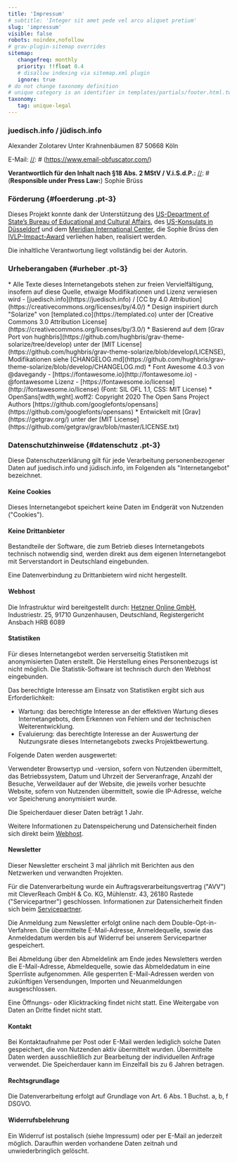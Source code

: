 ```yaml
---
title: 'Impressum'
# subtitle: 'Integer sit amet pede vel arcu aliquet pretium'
slug: 'impressum'
visible: false
robots: noindex,nofollow
# grav-plugin-sitemap overrides
sitemap:
   changefreq: monthly
   priority: !!float 0.4
   # disallow indexing via sitemap.xml plugin
   ignore: true
# do not change taxonomy definition
# unique category is an identifier in templates/partials/footer.html.twig
taxonomy:
   tag: unique-legal
---
```

### juedisch.info / jüdisch.info
<div class="color-link-text" markdown="1">
Alexander Zolotarev
Unter Krahnenbäumen 87
50668 Köln

E-Mail: <a href="javascript:location='mailto:\u006b\u006f\u006e\u0074\u0061\u006b\u0074\u0040\u006a\u0075\u0065\u0064\u0069\u0073\u0063\u0068\u002e\u0069\u006e\u0066\u006f';void 0"><script type="text/javascript">document.write('\u006b\u006f\u006e\u0074\u0061\u006b\u0074\u0040\u006a\u0075\u0065\u0064\u0069\u0073\u0063\u0068\u002e\u0069\u006e\u0066\u006f')</script></a>
[//]: # (https://www.email-obfuscator.com/)

[//]: # (USt-ID: DE 000 000 009)

**Verantwortlich für den Inhalt nach §18 Abs. 2 MStV / V.i.S.d.P.:**
[//]: # (**Responsible under Press Law:**)
Sophie Brüss
</div>

### Förderung {#foerderung .pt-3}
<div class="color-link-text" markdown="1">
Dieses Projekt konnte dank der Unterstützung des <a href="https://eca.state.gov/about-bureau">US-Department of State’s Bureau of Educational and Cultural Affairs</a>, des <a href="https://de.usembassy.gov/de/location/dusseldorf-de/">US-Konsulats in Düsseldorf</a> und dem <a href="https://www.meridian.org/">Meridian International Center</a>, die Sophie Brüss den <a href="https://www.meridian.org/profile/sophie-bruss/">IVLP-Impact-Award</a> verliehen haben, realisiert werden.

Die inhaltliche Verantwortung liegt vollständig bei der Autorin.
</div>

### Urheberangaben {#urheber .pt-3}
[//]: # (Attribution required: Please keep attributions below intact to stay compliant with the licensing agreements and to give back to the community)
<div class="color-link-text" markdown="1">
* Alle Texte dieses Internetangebots stehen zur freien Vervielfältigung, <br>insofern auf diese Quelle, etwaige Modifikationen und Lizenz verwiesen wird - [juedisch.info](https://juedisch.info) / [CC by 4.0 Attribution](https://creativecommons.org/licenses/by/4.0/)
* Design inspiriert durch "Solarize" von [templated.co](https://templated.co) unter der [Creative Commons 3.0 Attribution License](https://creativecommons.org/licenses/by/3.0/)
* Basierend auf dem [Grav Port von hughbris](https://github.com/hughbris/grav-theme-solarize/tree/develop) unter der [MIT License](https://github.com/hughbris/grav-theme-solarize/blob/develop/LICENSE), Modifikationen siehe [CHANGELOG.md](https://github.com/hughbris/grav-theme-solarize/blob/develop/CHANGELOG.md)
* Font Awesome 4.0.3 von @davegandy - [https://fontawesome.io](http://fontawesome.io) - @fontawesome
Lizenz - [https://fontawesome.io/license](http://fontawesome.io/license) (Font: SIL OFL 1.1, CSS: MIT License)
* OpenSans[wdth,wght].woff2: Copyright 2020 The Open Sans Project Authors [https://github.com/googlefonts/opensans](https://github.com/googlefonts/opensans)
* Entwickelt mit [Grav](https://getgrav.org/) unter der [MIT License](https://github.com/getgrav/grav/blob/master/LICENSE.txt)
</div>

### Datenschutzhinweise {#datenschutz .pt-3}
<div class="color-link-text" markdown="1">
Diese Datenschutzerklärung gilt für jede Verarbeitung personenbezogener Daten auf juedisch.info und jüdisch.info, im Folgenden als "Internetangebot" bezeichnet.

#### Keine Cookies

Dieses Internetangebot speichert keine Daten im Endgerät von Nutzenden ("Cookies").

#### Keine Drittanbieter

Bestandteile der Software, die zum Betrieb dieses Internetangebots technisch notwendig sind, werden direkt aus dem eigenen Internetangebot mit Serverstandort in Deutschland eingebunden.

Eine Datenverbindung zu Drittanbietern wird nicht hergestellt.

#### Webhost

Die Infrastruktur wird bereitgestellt durch:
[Hetzner Online GmbH](https://www.hetzner.com/de/legal/legal-notice), Industriestr. 25, 91710 Gunzenhausen, Deutschland, Registergericht Ansbach HRB 6089

#### Statistiken

Für dieses Internetangebot werden serverseitig Statistiken mit anonymisierten Daten erstellt. Die Herstellung eines Personenbezugs ist nicht möglich. Die Statistik-Software ist technisch durch den Webhost eingebunden.

Das berechtigte Interesse am Einsatz von Statistiken ergibt sich aus Erforderlichkeit:

* Wartung: das berechtigte Interesse an der effektiven Wartung dieses Internetangebots, dem Erkennen von Fehlern und der technischen Weiterentwicklung.
* Evaluierung: das berechtigte Interesse an der Auswertung der Nutzungsrate dieses Internetangebots zwecks Projektbewertung.

Folgende Daten werden ausgewertet:

Verwendeter Browsertyp und -version, sofern von Nutzenden übermittelt, das Betriebssystem, Datum und Uhrzeit der Serveranfrage, Anzahl der Besuche, Verweildauer auf der Website, die jeweils vorher besuchte Website, sofern von Nutzenden übermittelt, sowie die IP-Adresse, welche vor Speicherung anonymisiert wurde.

Die Speicherdauer dieser Daten beträgt 1 Jahr.

Weitere Informationen zu Datenspeicherung und Datensicherheit finden sich direkt beim [Webhost](https://docs.hetzner.com/de/general/general-terms-and-conditions/data-privacy-faq/).

#### Newsletter

Dieser Newsletter erscheint 3 mal jährlich mit Berichten aus den Netzwerken und verwandten Projekten.

Für die Datenverarbeitung wurde ein Auftragsverarbeitungsvertrag ("AVV") mit CleverReach GmbH & Co. KG, Mühlenstr. 43, 26180 Rastede ("Servicepartner") geschlossen. Informationen zur Datensicherheit finden sich beim <a href="https://www.cleverreach.com/de-de/datensicherheit/">Servicepartner</a>.

Die Anmeldung zum Newsletter erfolgt online nach dem Double-Opt-in-Verfahren. Die übermittelte E-Mail-Adresse, Anmeldequelle, sowie das Anmeldedatum werden bis auf Widerruf bei unserem Servicepartner gespeichert.

Bei Abmeldung über den Abmeldelink am Ende jedes Newsletters werden die E-Mail-Adresse, Abmeldequelle, sowie das Abmeldedatum in eine Sperrliste aufgenommen. Alle gesperrten E-Mail-Adressen werden von zukünftigen Versendungen, Importen und Neuanmeldungen ausgeschlossen.

Eine Öffnungs- oder Klicktracking findet nicht statt. Eine Weitergabe von Daten an Dritte findet nicht statt.

#### Kontakt

Bei Kontaktaufnahme per Post oder E-Mail werden lediglich solche Daten gespeichert, die von Nutzenden aktiv übermittelt wurden. Übermittelte Daten werden ausschließlich zur Bearbeitung der individuellen Anfrage verwendet. Die Speicherdauer kann im Einzelfall bis zu 6 Jahren betragen.

#### Rechtsgrundlage

Die Datenverarbeitung erfolgt auf Grundlage von Art. 6 Abs. 1 Buchst. a, b, f DSGVO.

#### Widerrufsbelehrung

Ein Widerruf ist postalisch (siehe Impressum) oder per E-Mail an <a href="javascript:location='mailto:\u006b\u006f\u006e\u0074\u0061\u006b\u0074\u0040\u006a\u0075\u0065\u0064\u0069\u0073\u0063\u0068\u002e\u0069\u006e\u0066\u006f';void 0"><script type="text/javascript">document.write('\u006b\u006f\u006e\u0074\u0061\u006b\u0074\u0040\u006a\u0075\u0065\u0064\u0069\u0073\u0063\u0068\u002e\u0069\u006e\u0066\u006f')</script></a> jederzeit möglich. Daraufhin werden vorhandene Daten zeitnah und unwiederbringlich gelöscht.

</div>